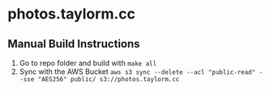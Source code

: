 # photos.taylorm.cc

## Manual Build Instructions

1) Go to repo folder and build with `make all`
2) Sync with the AWS Bucket `aws s3 sync --delete --acl "public-read" --sse "AES256" public/ s3://photos.taylorm.cc`
